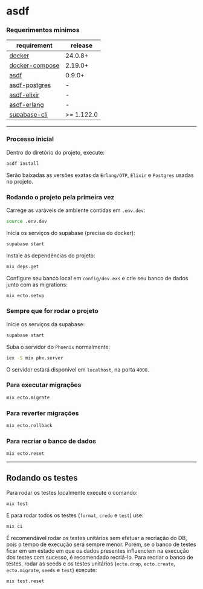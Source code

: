 # asdf

### Requerimentos mínimos

| requirement                                               | release |
| --------------------------------------------------------- | ------- |
| [docker](https://docs.docker.com/get-docker/)                 | 24.0.8+  |
| [docker-compose](https://github.com/docker/compose/releases/) | 2.19.0+  |
| [asdf](https://asdf-vm.com/)                              | 0.9.0+  |
| [asdf-postgres](https://github.com/smashedtoatoms/asdf-postgres#dependencies) | - |
| [asdf-elixir](https://github.com/asdf-vm/asdf-elixir#install)                 | - |
| [asdf-erlang](https://github.com/asdf-vm/asdf-erlang#install)                 | - |
| [supabase-cli](https://github.com/supabase/cli) | >= 1.122.0 |


---

### Processo inicial

Dentro do diretório do projeto, execute:

```sh
asdf install
```

Serão baixadas as versões exatas da `Erlang/OTP`, `Elixir` e `Postgres` usadas no projeto.

### Rodando o projeto pela primeira vez

Carrege as varáveis de ambiente contidas em `.env.dev`:
```sh
source .env.dev
```

Inicia os serviços do supabase (precisa do docker):
```sh
supabase start
```

Instale as dependências do projeto:

```sh
mix deps.get
```

Configure seu banco local em `config/dev.exs` e crie seu banco de dados junto com as migrations:

```sh
mix ecto.setup
```

### Sempre que for rodar o projeto

Inicie os serviços da supabase:
```sh
supabase start
```

Suba o servidor do `Phoenix` normalmente:

```sh
iex -S mix phx.server
```

O servidor estará disponível em `localhost`, na porta `4000`.

### Para executar migrações

```sh
mix ecto.migrate
```

### Para reverter migrações

```sh
mix ecto.rollback
```

### Para recriar o banco de dados

```sh
mix ecto.reset
```

---

## Rodando os testes

Para rodar os testes localmente execute o comando:

```sh
mix test
```

E para rodar todos os testes (`format`, `credo` e `test`) use:

```sh
mix ci
```

É recomendável rodar os testes unitários sem efetuar a recriação do DB, pois o tempo de execução será
sempre menor. Porém, se o banco de testes ficar em um estado em que os dados presentes influenciem na
execução dos testes com sucesso, é recomendado recriá-lo.
Para recriar o banco de testes, rodar as seeds e os testes unitários
(`ecto.drop`, `ecto.create`, `ecto.migrate`, `seeds` e `test`) execute:

```sh
mix test.reset
```
